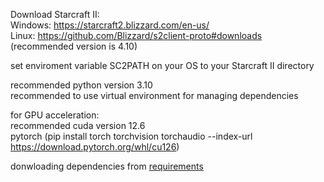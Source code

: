 Download Starcraft II: \
 Windows: https://starcraft2.blizzard.com/en-us/ \
 Linux: https://github.com/Blizzard/s2client-proto#downloads (recommended version is 4.10) 

set enviroment variable SC2PATH on your OS to your Starcraft II directory

recommended python version 3.10 \
recommended to use virtual environment for managing dependencies 

for GPU acceleration: \
	recommended cuda version 12.6 \
	pytorch (pip install torch torchvision torchaudio --index-url https://download.pytorch.org/whl/cu126) 

donwloading dependencies from [requirements](requirements.txt)
